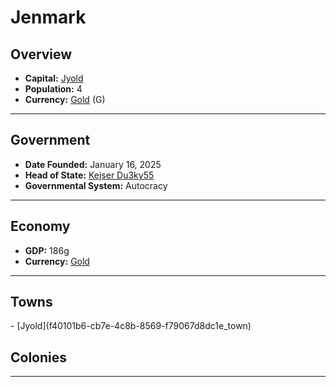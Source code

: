 <!--UNDEDITED FILE, remove this entire line if this file has been edited!-->
# <!--NAME-->Jenmark<!--NAME-->

## Overview

- **Capital:** <!--CAPITAL_LINK-->[Jyold](f40101b6-cb7e-4c8b-8569-f79067d8dc1e_town)<!--CAPITAL_LINK-->
- **Population:** <!--POPULATION-->4<!--POPULATION-->
- **Currency:** <!--CURRENCY_LINK-->[Gold](Gold_currency)<!--CURRENCY_LINK--> (<!--CURRENCY_ABV-->G<!--CURRENCY_ABV-->)

---

## Government

- **Date Founded:** <!--FOUNDED-->January 16, 2025<!--FOUNDED-->
- **Head of State:** <!--LEADER_TITLE_LINK-->[Kejser Du3ky55](Du3ky55_user)<!--LEADER_TITLE_LINK-->
- **Governmental System:** <!--GOVERNMENT-->Autocracy<!--GOVERNMENT-->

---

## Economy

- **GDP:** <!--GDP-->186g<!--GDP-->
- **Currency:** <!--CURRENCY_LINK-->[Gold](Gold_currency)<!--CURRENCY_LINK-->

---

## Towns

<!--TOWNS-->- [Jyold](f40101b6-cb7e-4c8b-8569-f79067d8dc1e_town)<!--TOWNS-->

## Colonies

<!--COLONIES--><!--COLONIES-->

---